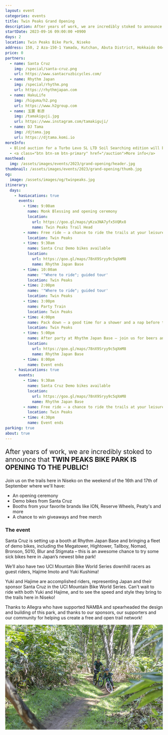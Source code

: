 ```yaml
---
layout: event
categories: events
title: Twin Peaks Grand Opening
description: After years of work, we are incredibly stoked to announce that TWIN PEAKS BIKE PARK IS OPENING TO THE PUBLIC! Join us on the trails here in Niseko on the weekend of the 16th and 17th of September!
startDate: 2023-09-16 09:00:00 +0900
days: 2
location: Twin Peaks Bike Park, Niseko
address: 150, 2 Aza-150-1 Yamada, Kutchan, Abuta District, Hokkaido 044-0081
price: 0
partners:
  - name: Santa Cruz
    img: /special/santa-cruz.png
    url: https://www.santacruzbicycles.com/
  - name: Rhythm Japan
    img: /special/rhythm.png
    url: https://rhythmjapan.com
  - name: HakuLife
    img: /higuma/h2.png
    url: https://www.h2group.com
  - name: 玉置 彰彦
    img: /tamakiguji.jpg
    url: https://www.instagram.com/tamakiguji/
  - name: DJ Tama
    img: /djtama.jpg
    url: https://djtama.komi.io
moreInfo:
  - Blind auction for a Turbo Levo SL LTD Soil Searching edition will be drawn on the 16th at the afterparty at Rhythm Japan Base
  - <a class="btn btn-sm btn-primary" href="/auction">More info</a>
masthead:
  img: /assets/images/events/2023/grand-opening/header.jpg
thumbnail: /assets/images/events/2023/grand-opening/thumb.jpg
og:
  image: /assets/images/og/twinpeaks.jpg
itinerary:
  days:
    - hasLocations: true
      events:
        - time: 9:00am
          name: Monk Blessing and opening ceremony
          location:
            url: https://goo.gl/maps/yKza3NA7yfx5VQRx8
            name: Twin Peaks Trail Head
        - name: Free ride – a chance to ride the trails at your leisure
          location: Twin Peaks
        - time: 9:30am
          name: Santa Cruz Demo bikes available
          location:
            url: https://goo.gl/maps/78nX9Sryy9c5qXmM8
            name: Rhythm Japan Base
        - time: 10:00am
          name: '"Where to ride"; guided tour'
          location: Twin Peaks
        - time: 2:00pm
          name: '"Where to ride"; guided tour'
          location: Twin Peaks
        - time: 3:00pm
          name: Party Train
          location: Twin Peaks
        - time: 4:00pm
          name: Pack down – a good time for a shower and a nap before the afterparty!
          location: Twin Peaks
        - time: 5:00pm
          name: After party at Rhythm Japan Base – join us for beers and bites, with DJ Tama! We will also be announcing the winner of the Specialized Turbo Levo SL LTD Soil Searching edition, and other prize giveaways
          location:
            url: https://goo.gl/maps/78nX9Sryy9c5qXmM8
            name: Rhythm Japan Base
        - time: 8:00pm
          name: Event ends
    - hasLocations: true
      events:
        - time: 9:30am
          name: Santa Cruz Demo bikes available
          location:
            url: https://goo.gl/maps/78nX9Sryy9c5qXmM8
            name: Rhythm Japan Base
        - name: Free ride – a chance to ride the trails at your leisure
          location: Twin Peaks
        - time: 4:30pm
          name: Event ends
parking: true
about: true
---
```

<p style="font-size:150%;">After years of work, we are incredibly stoked to announce that
  <strong>TWIN PEAKS BIKE PARK IS OPENING TO THE PUBLIC!</strong>
</p>

<p>Join us on the trails here in Niseko on the weekend of the 16th and 17th of September where we'll have:</p>
<p>
  <ul>
    <li>An opening ceremony</li>
    <li>Demo bikes from Santa Cruz</li>
    <li>Booths from your favorite brands like ION, Reserve Wheels, Peaty's and more</li>
    <li>A chance to win giveaways and free merch</li>
  </ul>
</p>

<h3>The event</h3>

<p>Santa Cruz is setting up a booth at Rhythm Japan Base and bringing a fleet of demo bikes, including the Megatower, Hightower, Tallboy, Nomad, Bronson, 5010, Blur and Stigmata – this is an awesome chance to try some sick bikes here in Japan’s newest bike park!</p>

<p>We’ll also have two UCI Mountain Bike World Series downhill racers as guest riders, Hajime Imoto and Yuki Kushima!</p>

<p>Yuki and Hajime are accomplished riders, representing Japan and their sponsor Santa Cruz in the UCI Mountain Bike World Series. Can't wait to ride with both Yuki and Hajime, and to see the speed and style they bring to the trails here in Niseko!</p>

<p>Thanks to Allegra who have supported NAMBA and spearheaded the design and building of this park, and thanks to our sponsors, our supporters and our community for helping us create a free and open trail network!</p>

<p><img src="/assets/images/events/2023/grand-opening/riders.jpg" alt="" /></p>
